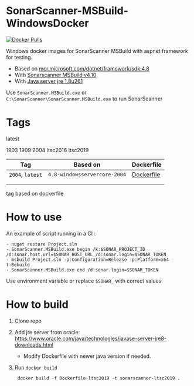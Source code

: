 # SonarScanner-MSBuild-WindowsDocker

[![Docker Pulls](https://img.shields.io/docker/pulls/ncareau/sonarscanner-msbuild-windowsdocker)](https://hub.docker.com/r/ncareau/sonarscanner-msbuild-windowsdocker)

Windows docker images for SonarScanner MSBuild with aspnet framework for testing.

* Based on [mcr.microsoft.com/dotnet/framework/sdk:4.8](https://hub.docker.com/_/microsoft-dotnet-framework-sdk/)
* With [Sonarscanner MSBuild v4.10](https://docs.sonarqube.org/latest/analysis/scan/sonarscanner-for-msbuild/)
* With [Java server jre 1.8u261](https://www.oracle.com/java/technologies/javase-server-jre8-downloads.html)

Use `SonarScanner.MSBuild.exe` or `C:\SonarScanner\SonarScanner.MSBuild.exe` to run SonarScanner

# Tags

latest

1903
1909
2004
ltsc2016
ltsc2019

| Tag              | Based on                     | Dockerfile |
|------------------|------------------------------|------------|
| `2004`, `latest` | `4.8-windowsservercore-2004` | [Dockerfile](https://github.com/ncareau/sonarscanner-msbuild-windowsdocker/blob/master/Dockerfile-2004) |
|                  |                            |            |
|                  |                            |            |

tag
based on 
dockerfile

# How to use

An example of script running in a CI :

    - nuget restore Project.sln
    - SonarScanner.MSBuild.exe begin /k:$SONAR_PROJECT_ID /d:sonar.host.url=$SONAR_HOST_URL /d:sonar.login=$SONAR_TOKEN
    - msbuild Project.sln -p:Configuration=Release -p:Platform=x64 -t:Rebuild
    - SonarScanner.MSBuild.exe end /d:sonar.login=$SONAR_TOKEN

Use environment variable or replace `$SONAR_` with correct values. 

# How to build

1. Clone repo
2. Add jre server from oracle: https://www.oracle.com/java/technologies/javase-server-jre8-downloads.html
    * Modify Dockerfile with newer java version if needed.
4. Run `docker build`

        docker build -f Dockerfile-ltsc2019 -t sonarscanner-ltsc2019 .
